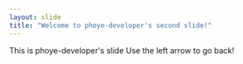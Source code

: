 ```yaml
---
layout: slide
title: "Welcome to phoye-developer's second slide!"
---
```

This is phoye-developer's slide
Use the left arrow to go back!